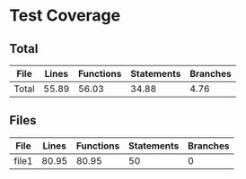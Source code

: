 # Test Coverage

## Total

| File | Lines | Functions | Statements | Branches |
|------|-------|-----------|------------|----------|
| Total | 55.89 | 56.03 | 34.88 | 4.76 |

## Files

| File | Lines | Functions | Statements | Branches |
|------|-------|-----------|------------|----------|
| file1 | 80.95 | 80.95 | 50 | 0 |
